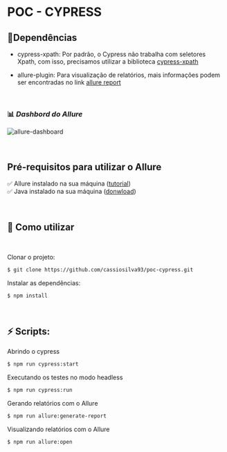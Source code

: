 # POC - CYPRESS

##  🎁Dependências

- cypress-xpath: Por padrão, o Cypress não trabalha com seletores Xpath, com isso, precisamos utilizar a biblioteca [cypress-xpath](https://www.npmjs.com/package/cypress-xpath)

- allure-plugin: Para visualização de relatórios, mais informações podem ser encontradas no link [allure report](https://docs.qameta.io/allure/)

<br />

### 📊 **_Dashbord do Allure_** 

![allure-dashboard](https://docs.qameta.io/allure/images/tab_overview.png)

<br />

## Pré-requisitos para utilizar o Allure

✅ Allure instalado na sua máquina ([tutorial](https://docs.qameta.io/allure/#_installing_a_commandline)) <br />
✅ Java instalado na sua máquina ([donwload](https://docs.qameta.io/allure/#_installing_a_commandline))<br />

<br />

## 🤔 Como utilizar 
<br />

Clonar o projeto:
```bash
$ git clone https://github.com/cassiosilva93/poc-cypress.git
```
Instalar as dependências:
```bash
$ npm install
```
<br />

## ⚡ Scripts: 

Abrindo o cypress
```bash
$ npm run cypress:start 
```
Executando os testes no modo headless 
```bash
$ npm run cypress:run
```
Gerando relatórios com o Allure
```bash
$ npm run allure:generate-report
```
Visualizando relatórios com o Allure
```bash
$ npm run allure:open
```
